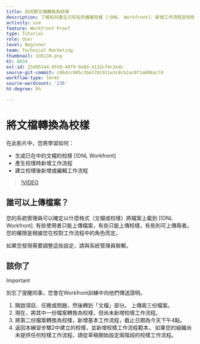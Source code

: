 ```yaml
---
title: 如何將文檔轉換為校樣
description: 了解如何產生已存在的檔案校樣 [!DNL  Workfront]、新增工作流程至校樣，以及在建立校樣後新增或編輯工作流程。
activity: use
feature: Workfront Proof
type: Tutorial
role: User
level: Beginner
team: Technical Marketing
thumbnail: 335134.png
kt: 8834
exl-id: 25d05144-9fe9-4979-9a9d-4132cf4c2edc
source-git-commit: c06dcc985c3b63781911e3c8cb1ac0f1a888ac7d
workflow-type: tm+mt
source-wordcount: '236'
ht-degree: 0%

---
```


# 將文檔轉換為校樣

在此影片中，您將學習如何：

* 生成已在中的文檔的校樣 [!DNL Workfront]
* 產生校樣時新增工作流程
* 建立校樣後新增或編輯工作流程

>[!VIDEO](https://video.tv.adobe.com/v/335134/?quality=12)


## 誰可以上傳檔案？

您的系統管理員可以確定以什麼格式（文檔或校樣）將檔案上載到 [!DNL Workfront]. 有些使用者只能上傳檔案，有些只能上傳校樣，有些則可上傳兩者。 您的權限是根據您在校對工作流程中的角色而定。

如果您發現需要調整這些設定，請與系統管理員聯繫。

## 該你了

>[!IMPORTANT]
>
>別忘了提醒同事，您會在Workfront訓練中向他們傳送證明。

1. 開啟項目、任務或問題，然後轉到「文檔」部分。 上傳兩三份檔案。
1. 現在，將其中一份檔案轉換為校樣，但尚未新增校樣工作流程。
1. 將第二份檔案轉換為校樣，新增基本工作流程，截止日期為今天下午4點。
1. 返回本練習步驟2中建立的校樣，並新增校樣工作流程範本。 如果您的組織尚未提供任何校樣工作流程，請從草稿開始設定兩階段的校樣工作流程。


<!--
###Learn more
* Generate a proof for a document
-->
